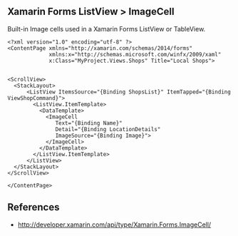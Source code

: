 ## Xamarin Forms ListView > ImageCell  ##

Built-in Image cells used in a Xamarin Forms ListView or TableView. 

```
<?xml version="1.0" encoding="utf-8" ?>
<ContentPage xmlns="http://xamarin.com/schemas/2014/forms"
             xmlns:x="http://schemas.microsoft.com/winfx/2009/xaml"
             x:Class="MyProject.Views.Shops" Title="Local Shops">


<ScrollView>
  <StackLayout>
      <ListView ItemsSource="{Binding ShopsList}" ItemTapped="{Binding ViewShopCommand}">
        <ListView.ItemTemplate>
          <DataTemplate>
            <ImageCell
               Text="{Binding Name}"
               Detail="{Binding LocationDetails"
               ImageSource="{Binding Image}">
            </ImageCell>
          </DataTemplate>
        </ListView.ItemTemplate>
      </ListView>
  </StackLayout>
</ScrollView>
  
</ContentPage>
```

## References

* [http://developer.xamarin.com/api/type/Xamarin.Forms.ImageCell/ ](http://developer.xamarin.com/api/type/Xamarin.Forms.ImageCell/ )

